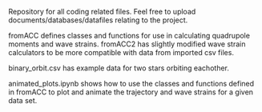 Repository for all coding related files. Feel free to upload documents/databases/datafiles relating to the project.

fromACC defines classes and functions for use in calculating quadrupole moments and wave strains. fromACC2 has slightly modified wave strain calculators to be more compatible with data from imported csv files.

binary_orbit.csv has example data for two stars orbiting eachother.

animated_plots.ipynb shows how to use the classes and functions defined in fromACC to plot and animate the trajectory and wave strains for a given data set.

